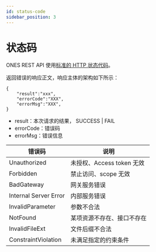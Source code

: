 ```yaml
---
id: status-code
sidebar_position: 3
---
```


# 状态码

ONES REST API 使用[标准的 HTTP 状态代码](https://www.w3.org/Protocols/rfc2616/rfc2616-sec10.html)。

返回错误的响应正文，响应主体的架构如下所示：

```
{
    "result":"xxx",
    "errorCode":"XXX",
    "errorMsg":"XXX",
}
```

- result：本次请求的结果， SUCCESS | FAIL
- errorCode：错误码
- errorMsg：错误信息

| 错误码                | 说明                       |
| --------------------- | -------------------------- |
| Unauthorized          | 未授权、Access token 无效  |
| Forbidden             | 禁止访问、scope 无效       |
| BadGateway            | 网关服务错误               |
| Internal Server Error | 内部服务错误               |
| InvalidParameter      | 参数不合法                 |
| NotFound              | 某项资源不存在、接口不存在 |
| InvalidFileExt        | 文件后缀不合法             |
| ConstraintViolation   | 未满足指定的约束条件       |

